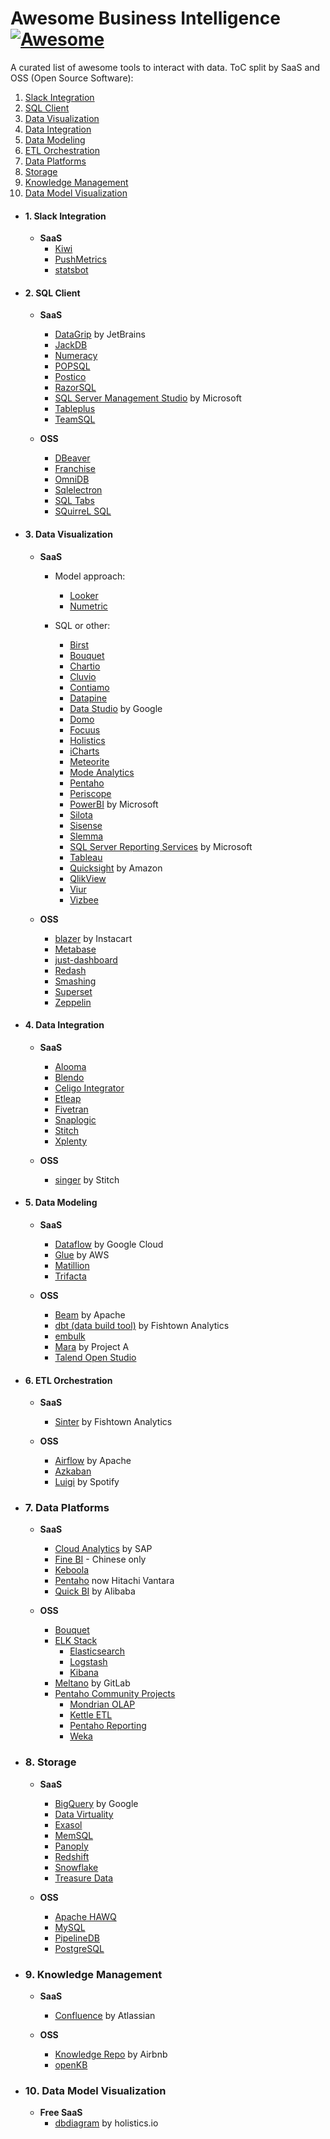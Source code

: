 # Awesome Business Intelligence [![Awesome](https://cdn.rawgit.com/sindresorhus/awesome/d7305f38d29fed78fa85652e3a63e154dd8e8829/media/badge.svg)](https://github.com/sindresorhus/awesome)
A curated list of awesome tools to interact with data.
ToC split by SaaS and OSS (Open Source Software):
1. [Slack Integration](#1-slack-integration)
2. [SQL Client](#2-sql-client)
3. [Data Visualization](#3-data-visualization)
4. [Data Integration](#4-data-integration)
5. [Data Modeling](#5-data-modeling)
6. [ETL Orchestration](#6-etl-workflow-manager)
7. [Data Platforms](#7-data-platforms)
8. [Storage](#8-storage)
9. [Knowledge Management](#9-knowledge-management)
10. [Data Model Visualization](#10-data-model-visualization)

- #### 1. Slack Integration
  - **SaaS**
    - [Kiwi](https://www.kiwimydata.com/)
    - [PushMetrics](http://www.pushmetrics.io)
    - [statsbot](https://statsbot.co/)


- #### 2. SQL Client
  - **SaaS**
    - [DataGrip](https://www.jetbrains.com/datagrip/) by JetBrains
    - [JackDB](https://www.jackdb.com/)
    - [Numeracy](https://numeracy.co/)
    - [POPSQL](https://popsql.io/)
    - [Postico](https://eggerapps.at/postico/)
    - [RazorSQL](https://razorsql.com/index.html)
    - [SQL Server Management Studio](https://docs.microsoft.com/sql/ssms/sql-server-management-studio-ssms) by Microsoft
    - [Tableplus](https://tableplus.io/)
    - [TeamSQL](https://teamsql.io/)

  - **OSS**
    - [DBeaver](https://dbeaver.jkiss.org/)
    - [Franchise](https://franchise.cloud/)
    - [OmniDB](https://omnidb.org/index.php/en/)
    - [Sqlelectron](https://sqlectron.github.io/)
    - [SQL Tabs](https://www.sqltabs.com/)
    - [SQuirreL SQL](http://www.squirrelsql.org/)


- #### 3. Data Visualization
  - **SaaS**
    - Model approach:
      - [Looker](https://looker.com/)
      - [Numetric](https://www.numetric.com/)

    - SQL or other:
      - [Birst](https://www.birst.com/)
      - [Bouquet](https://openbouquet.io/)
      - [Chartio](https://chartio.com/)
      - [Cluvio](https://www.cluvio.com/)
      - [Contiamo](https://www.contiamo.com/)
      - [Datapine](https://www.datapine.com)
      - [Data Studio](https://www.google.com/analytics/data-studio/) by Google
      - [Domo](https://www.domo.com/)
      - [Focuus](http://www.focuus.com/)
      - [Holistics](https://www.holistics.io/)
      - [iCharts](https://icharts.net/)
      - [Meteorite](http://meteorite.bi/)
      - [Mode Analytics](https://modeanalytics.com/)
      - [Pentaho](https://www.pentaho.com)
      - [Periscope](https://www.periscopedata.com/)
      - [PowerBI](https://powerbi.microsoft.com) by Microsoft
      - [Silota](http://www.silota.com)
      - [Sisense](https://www.sisense.com/)
      - [Slemma](https://slemma.com/)
      - [SQL Server Reporting Services](https://docs.microsoft.com/sql/reporting-services/create-deploy-and-manage-mobile-and-paginated-reports) by Microsoft
      - [Tableau](https://www.tableau.com)
      - [Quicksight](https://quicksight.aws/) by Amazon
      - [QlikView](http://www.qlik.com/de-de/products/qlikview)
      - [Viur](https://www.viurdata.com/)
      - [Vizbee](https://vizbee.io/)


  - **OSS**
    - [blazer](https://github.com/ankane/blazer) by Instacart
    - [Metabase](http://www.metabase.com/)
    - [just-dashboard](https://kantord.github.io/just-dashboard/)
    - [Redash](https://github.com/getredash/redash)
    - [Smashing](https://smashing.github.io/)
    - [Superset](https://github.com/airbnb/superset)
    - [Zeppelin](https://zeppelin.apache.org/)

- #### 4. Data Integration
  - **SaaS**
    - [Alooma](https://www.alooma.com/)
    - [Blendo](https://www.blendo.co/)
    - [Celigo Integrator](https://www.celigo.com/ipaas-integration-platform/)
    - [Etleap](https://etleap.com/)
    - [Fivetran](https://www.fivetran.com/)
    - [Snaplogic](https://www.snaplogic.com/)
    - [Stitch](https://www.stitchdata.com/)
    - [Xplenty](https://www.xplenty.com/)

  - **OSS**
    - [singer](https://www.singer.io/) by Stitch


- #### 5. Data Modeling
  - **SaaS**
    - [Dataflow](https://cloud.google.com/dataflow/) by Google Cloud
    - [Glue](https://aws.amazon.com/de/glue/) by AWS
    - [Matillion](https://www.matillion.com/)
    - [Trifacta](https://www.trifacta.com/)

  - **OSS**
    - [Beam](https://beam.apache.org/) by Apache
    - [dbt (data build tool)](https://www.getdbt.com/) by Fishtown Analytics
    - [embulk](https://github.com/embulk/embulk)
    - [Mara](https://github.com/mara/data-integration) by Project A
    - [Talend Open Studio](https://www.talend.com/products/talend-open-studio/)


- #### 6. ETL Orchestration
  - **SaaS**
    - [Sinter](https://www.sinterdata.com/) by Fishtown Analytics

  - **OSS**
    - [Airflow](https://airflow.incubator.apache.org/) by Apache
    - [Azkaban](https://azkaban.github.io/)
    - [Luigi](https://github.com/spotify/luigi) by Spotify


- ### 7. Data Platforms
  - **SaaS**
    - [Cloud Analytics](https://www.sap.com/products/cloud-analytics.html) by SAP
    - [Fine BI](http://www.finebi.com) - Chinese only
    - [Keboola](https://www.keboola.com)
    - [Pentaho](http://www.pentaho.com/) now Hitachi Vantara
    - [Quick BI](https://www.alibabacloud.com/de/product/quickbi) by Alibaba

  - **OSS**
    - [Bouquet](https://openbouquet.io/)
    - [ELK Stack](https://www.elastic.co/products)
      - [Elasticsearch](https://www.elastic.co/products/elasticsearch)
      - [Logstash](https://www.elastic.co/de/products/logstash)
      - [Kibana](https://www.elastic.co/de/products/kibana)
    - [Meltano](https://gitlab.com/meltano/meltano) by GitLab
    - [Pentaho Community Projects](https://community.hds.com/community/products-and-solutions/pentaho)
      - [Mondrian OLAP](https://community.hds.com/docs/DOC-1009853)
      - [Kettle ETL](https://community.hds.com/docs/DOC-1009855)
      - [Pentaho Reporting](https://community.hds.com/docs/DOC-1009856)
      - [Weka](https://community.hds.com/docs/DOC-1009857)


- ### 8. Storage
  - **SaaS**
    - [BigQuery](https://cloud.google.com/bigquery/) by Google
    - [Data Virtuality](http://datavirtuality.com/)
    - [Exasol](http://www.exasol.com/)
    - [MemSQL](https://www.memsql.com)
    - [Panoply](https://panoply.io/)
    - [Redshift](https://aws.amazon.com/de/redshift/)
    - [Snowflake](https://www.snowflake.net/)
    - [Treasure Data](https://www.treasuredata.com/)

  - **OSS**
    - [Apache HAWQ](https://hawq.incubator.apache.org/)
    - [MySQL](https://www.mysql.com)
    - [PipelineDB](https://www.pipelinedb.com/)
    - [PostgreSQL](https://www.postgresql.org/)


- ### 9. Knowledge Management
  - **SaaS**
    - [Confluence](https://www.atlassian.com/software/confluence) by Atlassian

  - **OSS**
    - [Knowledge Repo](https://github.com/airbnb/knowledge-repo) by Airbnb
    - [openKB](https://github.com/mrvautin/openKB)

- ### 10. Data Model Visualization
  - **Free SaaS**
    -  [dbdiagram](https://dbdiagram.io/) by holistics.io
